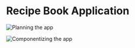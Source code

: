 # Recipe Book Application

![Planning the app](https://raw.githubusercontent.com/jaradat-pdb/complete-angular-guide/project/section03/project/recipe-book-app/src/assets/img000.png)

![Componentizing the app](https://raw.githubusercontent.com/jaradat-pdb/complete-angular-guide/project/section03/project/recipe-book-app/src/assets/img001.png)
